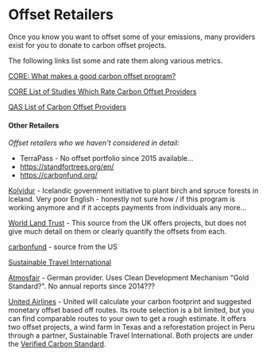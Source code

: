 # Offset Retailers





Once you know you want to offset some of your emissions, many providers exist for you to donate to carbon offset projects.

The following links list some and rate them along various metrics.

[CORE: What makes a good carbon offset program?](http://www.co2offsetresearch.org/consumer/OffsetQuality.html)

[CORE List of Studies Which Rate Carbon Offset Providers](http://www.co2offsetresearch.org/consumer/OffsetRatings.html)

[QAS List of Carbon Offset Providers](https://qascarbonneutral.com/best-carbon-offsets/)



#### Other Retailers

_Offset retailers who we haven't considered in detail:_

* TerraPass - No offset portfolio since 2015 available... 
* https://standfortrees.org/en/
* https://carbonfund.org/



[Kolvidur](http://kolvidur.is/carbon-calculator/) - Icelandic government initiative to plant birch and spruce forests in Iceland. Very poor English - honestly not sure how / if this program is working anymore and if it accepts payments from individuals any more...

[World Land Trust](http://www.worldlandtrust.org/eco-services/carbon-balanced) - This source from the UK offers projects, but does not give much detail on them or clearly quantify the offsets from each.

[carbonfund](http://carbonfund.org/individuals) - source from the US

[Sustainable Travel International](http://sustainabletravel.org/utilities/carbon-calculator/) 

[Atmosfair](https://www.atmosfair.de/en/home/) - German provider. Uses Clean Development Mechanism "Gold Standard?". No annual reports since 2014???

[United Airlines](http://co2offsets.sustainabletravelinternational.org/ua/offsets) - United will calculate your carbon footprint and suggested monetary offset based off routes. Its route selection is a bit limited, but you can find comparable routes to your own to get a rough estimate. It offers two offset projects, a wind farm in Texas and a reforestation project in Peru through a partner, Sustainable Travel International. Both projects are under the [Verified Carbon Standard](http://www.v-c-s.org/project/vcs-program/).
